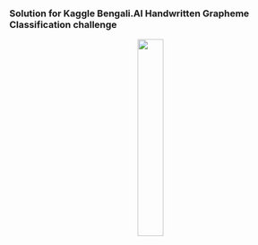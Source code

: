 ### Solution for Kaggle Bengali.AI Handwritten Grapheme Classification challenge
<p align="center">
<a href="url"><img src="https://www.googleapis.com/download/storage/v1/b/kaggle-user-content/o/inbox%2F1095143%2Fa9a48686e3f385d9456b59bf2035594c%2Fdesc.png?generation=1576531903599785&alt=media" align="center" height="30%" width="30%" ></a>
</p>
